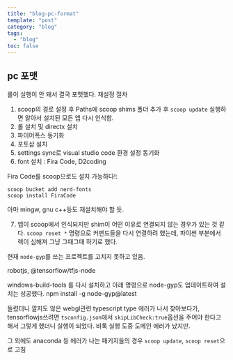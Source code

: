 ```yaml
---
title: "blog-pc-format"
template: "post"
category: "blog"
tags: 
  - "blog"
toc: false
---
```


## pc 포맷

롤이 실행이 안 돼서 결국 포맷했다. 재설정 절차

1. scoop의 경로 설정 후 Paths에 scoop shims 폴더 추가 후 `scoop update` 실행하면 알아서 설치된 모든 앱 다시 인식함.
2. 롤 설치 및 directx 설치
3. 파이어폭스 동기화
4. 포토샵 설치
5. settings sync로 visual studio code 환경 설정 동기화
6. font 설치 : Fira Code, D2coding

Fira Code를 scoop으로도 설치 가능하다!:

```
scoop bucket add nerd-fonts
scoop install FiraCode
```

아마 mingw, gnu c++등도 재설치해야 할 듯.


7. 앱이 scoop에서 인식되지만 shim이 어떤 이유로 연결되지 않는 경우가 있는 것 같다. `scoop reset *` 명령으로 커맨드들을 다시 연결하려 했는데, 파이썬 부분에서 렉이 심해져 그냥 그때그때 하기로 했다.

현재 `node-gyp`를 쓰는 프로젝트를 고치지 못하고 있음.

robotjs, @tensorflow/tfjs-node

windows-build-tools 를 다시 설치하고 아래 명령으로
node-gyp도 업데이트하여 설치는 성공했다.
npm install -g node-gyp@latest

돌렸더니 깔지도 않은 webgl관련 typescript type 에러가 나서 찾아보다가, tensorflowjs쓰려면 `tsconfig.json`에서 `skipLibCheck:true`옵션을 주어야 한다고 해서 그렇게 했더니 실행이 되었다.
비록 실행 도중 도메인 에러가 났지만.

그 외에도 anaconda 등 에러가 나는 패키지들의 경우 `scoop update`, `scoop reset`으로 고침